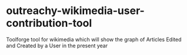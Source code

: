 # outreachy-wikimedia-user-contribution-tool
Toolforge tool for wikimedia which will show the graph of Articles Edited and Created by a User in the present year 
